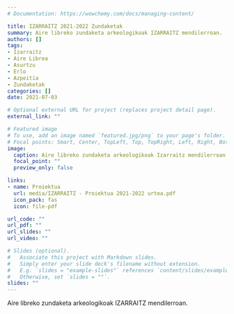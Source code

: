 ```yaml
---
# Documentation: https://wowchemy.com/docs/managing-content/

title: IZARRAITZ 2021-2022 Zundaketak
summary: Aire libreko zundaketa arkeologikoak IZARRAITZ mendilerroan.
authors: []
tags: 
- Izarraitz
- Aire Librea
- Asurtzu
- Erlo
- Azpeitia
- Zundaketak
categories: []
date: 2021-07-03

# Optional external URL for project (replaces project detail page).
external_link: ""

# Featured image
# To use, add an image named `featured.jpg/png` to your page's folder.
# Focal points: Smart, Center, TopLeft, Top, TopRight, Left, Right, BottomLeft, Bottom, BottomRight.
image:
  caption: Aire libreko zundaketa arkeologikoak Izarraitz mendilerroan.
  focal_point: ""
  preview_only: false

links:
- name: Proiektua
  url: media/IZARRAITZ - Proiektua 2021-2022 urtea.pdf
  icon_pack: fas
  icon: file-pdf

url_code: ""
url_pdf: ""
url_slides: ""
url_video: ""

# Slides (optional).
#   Associate this project with Markdown slides.
#   Simply enter your slide deck's filename without extension.
#   E.g. `slides = "example-slides"` references `content/slides/example-slides.md`.
#   Otherwise, set `slides = ""`.
slides: ""
---
```


Aire libreko zundaketa arkeologikoak IZARRAITZ mendilerroan.
